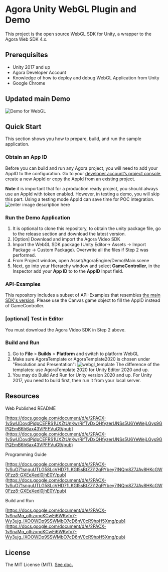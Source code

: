 # Agora Unity WebGL Plugin and Demo

This project is the open source WebGL SDK for Unity, a wrapper to the Agora Web SDK 4.x.
## Prerequisites
- Unity 2017 and up
- Agora Developer Account
- Knowledge of how to deploy and debug WebGL Application from Unity
- Google Chrome

## Updated main Demo

![Demo for WebGL](https://user-images.githubusercontent.com/1261195/130497083-45cc6d5e-fa1e-4581-8ea4-b93a27f2f6cf.png)


  

## Quick Start


This section shows you how to prepare, build, and run the sample application.
 

### Obtain an App ID

Before you can build and run any Agora project, you will need to add your AppID to the configuration. Go to your [developer account’s project console](https://console.agora.io/projects), create a new AppId or copy the AppId from an existing project. 

**Note** it is important that for a production ready project, you should always use an AppId with token enabled.  However, in testing a demo, you will skip this part.  Using a testing mode AppId can save time for POC integration.
![enter image description here](https://user-images.githubusercontent.com/1261195/110023464-11eb0480-7ce2-11eb-99d6-031af60715ab.png)

  

### Run the Demo Application

1.  It is optional to clone this repository,  to obtain the unity package file, go to the release section and download the latest version.
2. [Option] Download and import the Agora Video SDK
3. Import the WebGL SDK package (Unity Editor-> Assets -> Import Package -> Custom Package). Overwrite all the files if Step 2 was performed.
4.  From Project window, open Asset/AgoraEngine/Demo/Main.scene
5. Next, go into your Hierarchy window and select  ****GameController****, in the Inspector add your  ****App ID****  to to the  ****AppID****  Input field.

### API-Examples
This repository includes a subset of API-Examples that resembles [the main SDK's version](https://github.com/AgoraIO/Agora-Unity-Quickstart/tree/master/API-Example-Unity).
Please use the Canvas game object to fill the AppID instead of GameController.
### [optional] Test in Editor
You must download the Agora Video SDK in Step 2 above.

### Build and Run

 1. Go to  ****File****  >  ****Builds****  >  ****Platform****  and switch to platform WebGL 
 2. Make sure AgoraTemplate or AgoraTemplate2020 is chosen under "Resolution and Presentation":
![webgl_template](https://user-images.githubusercontent.com/1261195/130500369-53dca294-2cf5-4a0d-a875-a8ab8fbabd70.png)
The difference of the templates: use AgoraTemplate 2020 for Unity Editor 2020 and up.
 3. You may do Build And Run for Unity version 2020 and up.  For Unity 2017, you need to build first, then run it from your local server. 




## Resources
  

Web Published README

[https://docs.google.com/document/d/e/2PACX-1vSwUDoydPjdpCEFRS1UXZtUnKwrRifTvDxQHfyzerUNSs5U6YeWejLGys9GPQEmB6h6ax43VPFFVuG9/pub](https://docs.google.com/document/d/e/2PACX-1vSwUDoydPjdpCEFRS1UXZtUnKwrRifTvDxQHfyzerUNSs5U6YeWejLGys9GPQEmB6h6ax43VPFFVuG9/pub)

  

Programming Guide

[https://docs.google.com/document/d/e/2PACX-1vSuO71snguUTLG58LcVHD71LKGI5sBtZZi12qRYbey7lNQm8Z7JAv8HKcGW0Fzz8-GXEeXedl0jhE0Y/pub](https://docs.google.com/document/d/e/2PACX-1vSuO71snguUTLG58LcVHD71LKGI5sBtZZi12qRYbey7lNQm8Z7JAv8HKcGW0Fzz8-GXEeXedl0jhE0Y/pub)

  

Build and Run

[https://docs.google.com/document/d/e/2PACX-1vSnaMq_oIhzxnoKCwEi6WKvfx7-Wy3ujg_IXOOWDp9SSWMbO7cD6nV0cR9hpH5Xmg/pub](https://docs.google.com/document/d/e/2PACX-1vSnaMq_oIhzxnoKCwEi6WKvfx7-Wy3ujg_IXOOWDp9SSWMbO7cD6nV0cR9hpH5Xmg/pub)

## License
The MIT License (MIT).  [See doc.](LICENSE)

